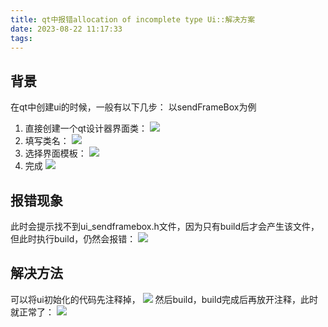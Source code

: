 ```yaml
---
title: qt中报错allocation of incomplete type Ui::解决方案
date: 2023-08-22 11:17:33
tags:
---
```

## 背景
在qt中创建ui的时候，一般有以下几步：
以sendFrameBox为例
1. 直接创建一个qt设计器界面类：
![](new_ui.png)
2. 填写类名：
![](newclass.png)
3. 选择界面模板：
![](choose_groupbox.png)
4. 完成
![](success.png)
## 报错现象
此时会提示找不到ui_sendframebox.h文件，因为只有build后才会产生该文件，但此时执行build，仍然会报错：
![](error.png)
## 解决方法
可以将ui初始化的代码先注释掉，
![](note.png)
然后build，build完成后再放开注释，此时就正常了：
![](solved.png)
